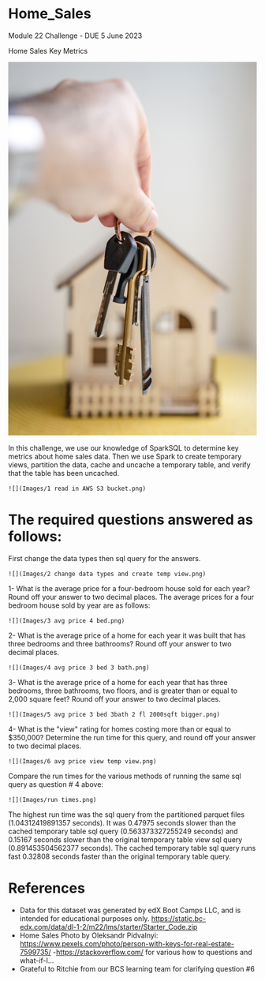 # Home_Sales
Module 22 Challenge - DUE 5 June 2023

Home Sales Key Metrics

![House Keys](https://github.com/mugsiemx/Home_Sales/blob/main/Images/pexels-oleksandr-pidvalnyi-7599735.jpg)

In this challenge, we use our knowledge of SparkSQL to determine key metrics about home sales data. Then we use Spark to create temporary views, partition the data, cache and uncache a temporary table, and verify that the table has been uncached.

    ![](Images/1 read in AWS S3 bucket.png)
    
# The required questions answered as follows:
First change the data types then sql query for the answers.

    ![](Images/2 change data types and create temp view.png)

1- What is the average price for a four-bedroom house sold for each year? Round off your answer to two decimal places.
    The average prices for a four bedroom
    house sold by year are as follows:

    ![](Images/3 avg price 4 bed.png)

2- What is the average price of a home for each year it was built that has three bedrooms and three bathrooms? Round off your answer to two decimal places.

    ![](Images/4 avg price 3 bed 3 bath.png)

3- What is the average price of a home for each year that has three bedrooms, three bathrooms, two floors, and is greater than or equal to 2,000 square feet? Round off your answer to two decimal places.

    ![](Images/5 avg price 3 bed 3bath 2 fl 2000sqft bigger.png)

4- What is the "view" rating for homes costing more than or equal to $350,000? Determine the run time for this query, and round off your answer to two decimal places.

    ![](Images/6 avg price view temp view.png)

Compare the run times for the various methods of running the same sql query as question # 4 above:

    ![](Images/run times.png)

The highest run time was the sql query from the partitioned parquet files (1.04312419891357 seconds). It was 0.47975 seconds slower than the cached temporary table sql query (0.563373327255249 seconds) and 0.15167 seconds slower than the original temporary table view sql query (0.891453504562377 seconds). The cached temporary table sql query runs fast 0.32808 seconds faster than the original temporary table query.

# References
- Data for this dataset was generated by edX Boot Camps LLC, and is intended for educational purposes only.  https://static.bc-edx.com/data/dl-1-2/m22/lms/starter/Starter_Code.zip
- Home Sales Photo by Oleksandr Pidvalnyi: https://www.pexels.com/photo/person-with-keys-for-real-estate-7599735/
-https://stackoverflow.com/ for various how to questions and what-if-I...
- Grateful to Ritchie from our BCS learning team for clarifying question #6

